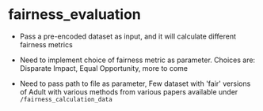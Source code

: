 # fairness_evaluation

- Pass a pre-encoded dataset as input, and it will calculate different fairness metrics

- Need to implement choice of fairness metric as parameter. Choices are: Disparate Impact, Equal Opportunity, more to come

- Need to pass path to file as parameter, Few dataset with 'fair' versions of Adult with various methods from various papers available under `/fairness_calculation_data`